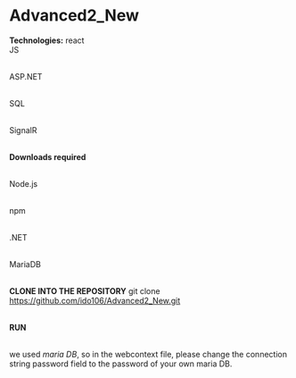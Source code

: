 ﻿# Advanced2_New
**Technologies:**
<b1/>react
<br/>JS

<br/>ASP.NET

<br/>SQL

<br/>SignalR

<br/>**Downloads required**

<br/>Node.js

<br/>npm

<br/>.NET

<br/>MariaDB

<br/>**CLONE INTO THE REPOSITORY**
git clone https://github.com/ido106/Advanced2_New.git

<br/>**RUN**

<br/>we used *maria DB*, so in the webcontext file, please change the connection string password field to the password of your own maria DB.
